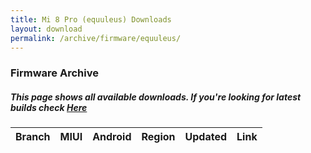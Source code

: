 ```yaml
---
title: Mi 8 Pro (equuleus) Downloads
layout: download
permalink: /archive/firmware/equuleus/
---
```


### Firmware Archive
##### This page shows all available downloads. If you're looking for latest builds check [Here](/firmware/equuleus/)


<div class="table-responsive-md">
<table id="firmware" class="compact table table-striped table-hover table-sm">
    <thead class="thead-dark">
        <tr>
            <th>Branch</th>
            <th>MIUI</th>
            <th>Android</th>
            <th>Region</th>
            <th>Updated</th>
            <th>Link</th>
        </tr>
    </thead>
    <script>loadFirmwareDownloads('equuleus', 'full')</script>
</table>
</div>
